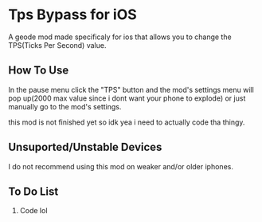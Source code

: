 # Tps Bypass for iOS

A geode mod made specificaly for ios that allows you to change the TPS(Ticks Per Second) value.

## How To Use

In the pause menu click the "TPS" button and the mod's settings menu will pop up(2000 max value since i dont want your phone to explode) or just manually go to the mod's settings. 

this mod is not finished yet so idk yea i need to actually code tha thingy.

## Unsuported/Unstable Devices

I do not recommend using this mod on weaker and/or older iphones.

## To Do List

1. Code lol
